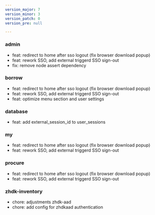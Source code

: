 ```yaml
---
version_major: 7
version_minor: 3
version_patch: 0
version_pre: null

---
```


### admin

- feat: redirect to home after sso logout (fix browser download popup)
- feat: rework SSO, add external triggerd SSO sign-out
- fix: remove node assert dependency

### borrow

- feat: redirect to home after sso logout (fix browser download popup)
- feat: rework SSO, add external triggerd SSO sign-out
- feat: optimize menu section and user settings

### database

- feat: add external_session_id to user_sessions

### my

- feat: redirect to home after sso logout (fix browser download popup)
- feat: rework SSO, add external triggerd SSO sign-out

### procure

- feat: redirect to home after sso logout (fix browser download popup)
- feat: rework SSO, add external triggerd SSO sign-out

### zhdk-inventory

- chore: adjustments zhdk-aad
- chore: add config for zhdkaad authentication
